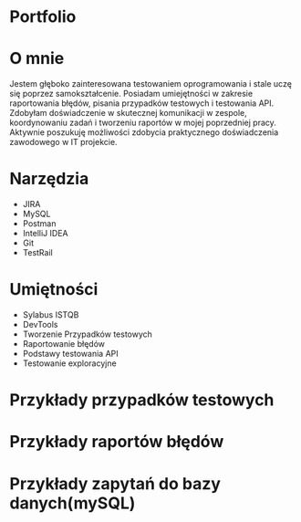 # Portfolio


# O mnie
Jestem głęboko zainteresowanа testowaniem oprogramowania i stale uczę się poprzez samokształcenie.
Posiadam umiejętności w zakresie raportowania błędów, pisania przypadków testowych i testowania API. Zdobyłam doświadczenie w skutecznej komunikacji w zespole, koordynowaniu zadań i tworzeniu raportów w mojej poprzedniej pracy. 
Aktywnie poszukuję możliwości zdobycia praktycznego doświadczenia zawodowego w IT projekcie.


# Narzędzia
- JIRA
- MySQL
- Postman
- IntelliJ IDEA
- Git
- TestRail

# Umiętności
- Sylabus ISTQB
- DevTools
- Tworzenie Przypadków testowych
- Raportowanie błędów
- Podstawy testowania API
- Testowanie exploracyjne

# Przykłady przypadków testowych

# Przykłady raportów błędów

# Przykłady zapytań do bazy danych(mySQL)

  




